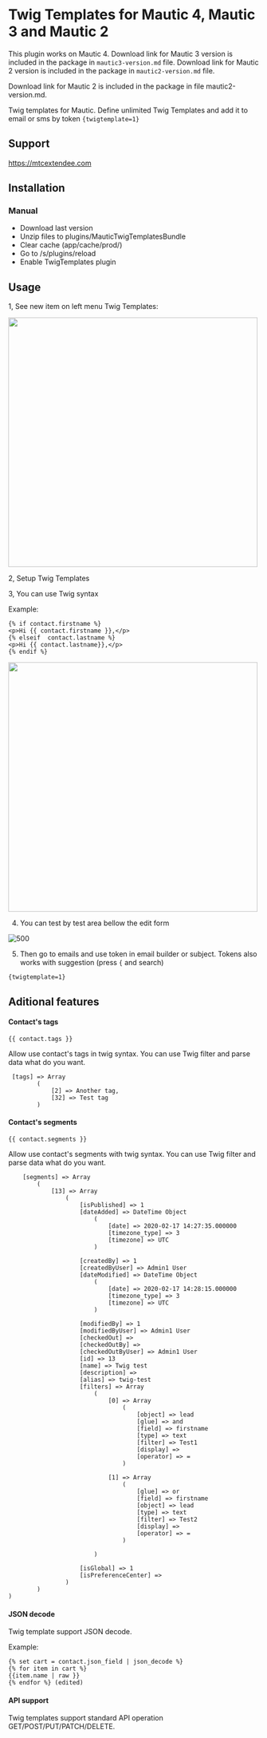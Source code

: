 # Twig Templates for Mautic 4, Mautic 3 and Mautic 2

This plugin works on Mautic 4. Download link for Mautic 3 version is included in the package in `mautic3-version.md` file.
Download link for Mautic 2 version is included in the package in `mautic2-version.md` file.

Download link for Mautic 2 is included in the package in file mautic2-version.md.

Twig templates for Mautic. Define unlimited Twig Templates and add it to email or sms by token `{twigtemplate=1}`

## Support

https://mtcextendee.com

## Installation

### Manual 
- Download last version
- Unzip files to plugins/MauticTwigTemplatesBundle
- Clear cache (app/cache/prod/)
- Go to /s/plugins/reload
- Enable TwigTemplates plugin 

## Usage

1, See new item on left menu Twig Templates:

<img src="https://user-images.githubusercontent.com/462477/75027424-da2a6980-549e-11ea-857b-f03c862bd7f2.png" alt="" width="500">

2, Setup Twig Templates

3, You can use Twig syntax

Example:

```twig
{% if contact.firstname %}
<p>Hi {{ contact.firstname }},</p>
{% elseif  contact.lastname %}
<p>Hi {{ contact.lastname}},</p>
{% endif %} 
```

<img src="https://user-images.githubusercontent.com/462477/75027549-047c2700-549f-11ea-9d7c-91d76d4dcbd9.png" alt="" width="500">

4. You can test by test area bellow the edit form

<img src="https://user-images.githubusercontent.com/462477/75027678-4311e180-549f-11ea-88e1-2843354bcf6a.png" alt="500" />

5. Then go to emails and use token in email builder or subject. Tokens also works with suggestion (press `{` and search)

`{twigtemplate=1}`

## Aditional features

#### Contact's tags

`{{ contact.tags }}`

Allow use contact's tags in twig syntax. You can use Twig filter and parse data what do you want.

```
 [tags] => Array
        (
            [2] => Another tag,
            [32] => Test tag
        )
```

#### Contact's segments

`{{ contact.segments }}`


Allow use contact's segments with twig syntax.  You can use Twig filter and parse data what do you want.

```
    [segments] => Array
        (
            [13] => Array
                (
                    [isPublished] => 1
                    [dateAdded] => DateTime Object
                        (
                            [date] => 2020-02-17 14:27:35.000000
                            [timezone_type] => 3
                            [timezone] => UTC
                        )

                    [createdBy] => 1
                    [createdByUser] => Admin1 User
                    [dateModified] => DateTime Object
                        (
                            [date] => 2020-02-17 14:28:15.000000
                            [timezone_type] => 3
                            [timezone] => UTC
                        )

                    [modifiedBy] => 1
                    [modifiedByUser] => Admin1 User
                    [checkedOut] =>
                    [checkedOutBy] =>
                    [checkedOutByUser] => Admin1 User
                    [id] => 13
                    [name] => Twig test
                    [description] =>
                    [alias] => twig-test
                    [filters] => Array
                        (
                            [0] => Array
                                (
                                    [object] => lead
                                    [glue] => and
                                    [field] => firstname
                                    [type] => text
                                    [filter] => Test1
                                    [display] =>
                                    [operator] => =
                                )

                            [1] => Array
                                (
                                    [glue] => or
                                    [field] => firstname
                                    [object] => lead
                                    [type] => text
                                    [filter] => Test2
                                    [display] =>
                                    [operator] => =
                                )

                        )

                    [isGlobal] => 1
                    [isPreferenceCenter] =>
                )
        )
)
```

#### JSON decode

Twig template support JSON decode. 

Example:

```twig
{% set cart = contact.json_field | json_decode %}
{% for item in cart %}
{{item.name | raw }}
{% endfor %} (edited) 
```
#### API support

Twig templates support standard API operation GET/POST/PUT/PATCH/DELETE.

